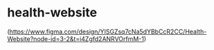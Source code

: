 # health-website
(https://www.figma.com/design/YISGZsq7cNa5dYBbCcR2CC/Health-Website?node-id=3-2&t=i4Zgfd2ANRVOrfmM-1)

